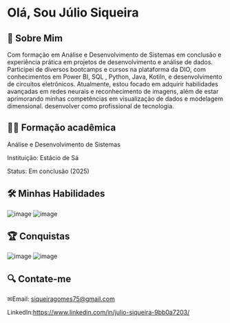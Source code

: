 # Olá, Sou Júlio Siqueira

## 👨 Sobre Mim
Com formação em Análise e Desenvolvimento de Sistemas em conclusão e experiência prática em projetos de desenvolvimento e análise de dados. Participei de diversos bootcamps e cursos na plataforma da DIO, com conhecimentos em Power BI, SQL , Python, Java, Kotiln, e desenvolvimento de circuitos eletrônicos. Atualmente, estou focado em adquirir habilidades avançadas em redes neurais e reconhecimento de imagens, além de estar aprimorando minhas competências em visualização de dados e modelagem dimensional. desenvolver como profissional de tecnologia.
## 👨‍🎓 Formação acadêmica 
Análise e Desenvolvimento de Sistemas

Instituição: Estácio de Sá

Status: Em conclusão (2025)

## 🛠  Minhas Habilidades
![image](https://github.com/user-attachments/assets/5310e665-1262-4e33-9f5f-984f5dbd3c34)
![image](https://github.com/user-attachments/assets/1b0da895-fe8f-4e30-b9ad-378ce034bf83)

## 🏆 Conquistas

![image](https://github.com/user-attachments/assets/2ce57d66-cc99-4d62-8e8c-bd0632711423)
![image](https://github.com/user-attachments/assets/10e8dd92-f6ec-4985-a69c-6744d38a21cc)


## 🔍 Contate-me

✉Email: [siqueiragomes75@gmail.com](mailto:meuemail@gmail.com)

LinkedIn:https://www.linkedin.com/in/julio-siqueira-9bb0a7203/



<!---
siqueirago/siqueirago is a ✨ special ✨ repository because its `README.md` (this file) appears on your GitHub profile.
You can click the Preview link to take a look at your changes.
--->
